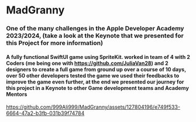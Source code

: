 # MadGranny

### One of the many challenges in the Apple Developer Academy 2023/2024, (take a look at the Keynote that we presented for this Project for more information)

#### A fully functional SwiftUI game using SpriteKit. worked in team of 4 with 2 Coders (me being one with https://github.com/JuliaVan28) and 2 designers to create a full game from ground up over a course of 10 days, over 50 other developers tested the game we used their feedbacks to improve the game even further, at the end we presented our journey for this project in a Keynote to other Game development teams and Academy Mentors


https://github.com/999Ali999/MadGranny/assets/127804196/e749f533-6664-47a2-b3fb-031b39f74784

